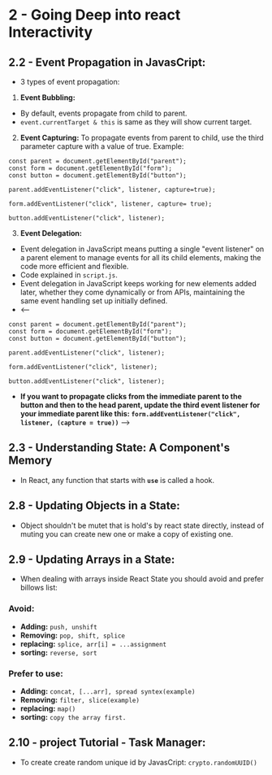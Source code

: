 # 2 - Going Deep into react Interactivity

## 2.2 - Event Propagation in JavasCript:

- 3 types of event propagation:

1. **Event Bubbling:**

- By default, events propagate from child to parent.
- `event.currentTarget & this` is same as they will show current target.

2. **Event Capturing:**
   To propagate events from parent to child, use the third parameter capture with a value of true. Example:

```
const parent = document.getElementById("parent");
const form = document.getElementById("form");
const button = document.getElementById("button");

parent.addEventListener("click", listener, capture=true);

form.addEventListener("click", listener, capture= true);

button.addEventListener("click", listener);

```

3. **Event Delegation:**

- Event delegation in JavaScript means putting a single "event listener" on a parent element to manage events for all its child elements, making the code more efficient and flexible.
- Code explained in `script.js`.
- Event delegation in JavaScript keeps working for new elements added later, whether they come dynamically or from APIs, maintaining the same event handling set up initially defined.
- <--

```
const parent = document.getElementById("parent");
const form = document.getElementById("form");
const button = document.getElementById("button");

parent.addEventListener("click", listener);

form.addEventListener("click", listener);

button.addEventListener("click", listener);
```

- **If you want to propagate clicks from the immediate parent to the button and then to the head parent, update the third event listener for your immediate parent like this:
  `form.addEventListener("click", listener, (capture = true))`** -->

## 2.3 - Understanding State: A Component's Memory

- In React, any function that starts with **`use`** is called a hook.

## 2.8 - Updating Objects in a State:

- Object shouldn't be mutet that is hold's by react state directly, instead of muting you can create new one or make a copy of existing one.

## 2.9 - Updating Arrays in a State:

- When dealing with arrays inside React State you should avoid and prefer billows list:

### Avoid:

- **Adding:** `push, unshift`
- **Removing:** `pop, shift, splice`
- **replacing:** `splice, arr[i] = ...assignment`
- **sorting:** `reverse, sort`

### Prefer to use:

- **Adding:** `concat, [...arr], spread syntex(example)`
- **Removing:** `filter, slice(example)`
- **replacing:** `map()`
- **sorting:** `copy the array first.`

## 2.10 - project Tutorial - Task Manager:

- To create create random unique id by JavasCript: `crypto.randomUUID()`
